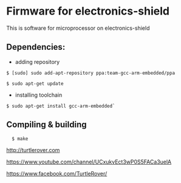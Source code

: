 # Firmware for electronics-shield

This is software for microprocessor on electronics-shield 

## Dependencies:

 * adding repository 
```
$ [sudo] sudo add-apt-repository ppa:team-gcc-arm-embedded/ppa
```

```
$ sudo apt-get update 
```
 * installing toolchain
 
```
$ sudo apt-get install gcc-arm-embedded`
```

## Compiling & building

```
  $ make
```

http://turtlerover.com

https://www.youtube.com/channel/UCxukvEct3wP0S5FACa3uelA

https://www.facebook.com/TurtleRover/
